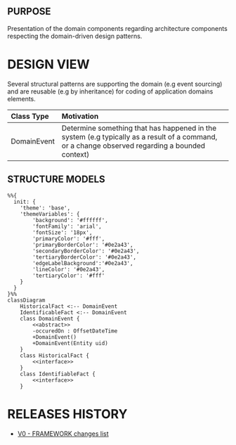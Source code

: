 ## PURPOSE
Presentation of the domain components regarding architecture components respecting the domain-driven design patterns.

# DESIGN VIEW
Several structural patterns are supporting the domain (e.g event sourcing) and are reusable (e.g by inheritance) for coding of application domains elements.

|Class Type|Motivation|
| :-- | :-- |
|DomainEvent|Determine something that has happened in the system (e.g typically as a result of a command, or a change observed regarding a bounded context)|

## STRUCTURE MODELS

```mermaid
%%{
  init: {
    'theme': 'base',
    'themeVariables': {
        'background': '#ffffff',
        'fontFamily': 'arial',
        'fontSize': '18px',
        'primaryColor': '#fff',
        'primaryBorderColor': '#0e2a43',
        'secondaryBorderColor': '#0e2a43',
        'tertiaryBorderColor': '#0e2a43',
        'edgeLabelBackground':'#0e2a43',
        'lineColor': '#0e2a43',
        'tertiaryColor': '#fff'
    }
  }
}%%
classDiagram
    HistoricalFact <:-- DomainEvent
    IdentificableFact <:-- DomainEvent
    class DomainEvent {
        <<abstract>>
        -occuredOn : OffsetDateTime
        +DomainEvent()
        +DomainEvent(Entity uid)
    }
    class HistoricalFact {
        <<interface>>
    }
    class IdentifiableFact {
        <<interface>>
    }

```

# RELEASES HISTORY
- [V0 - FRAMEWORK changes list](v0-changes.md)
